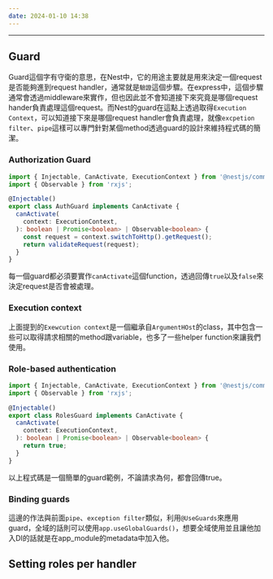 ```yaml
---
date: 2024-01-10 14:38
---
```

---
## Guard
Guard這個字有守衛的意思，在Nest中，它的用途主要就是用來決定一個request是否能夠進到request handler，通常就是`驗證`這個步驟。在express中，這個步驟通常會透過middleware來實作，但也因此並不會知道接下來究竟是哪個request hander負責處理這個request。而Nest的guard在這點上透過取得`Execution Context`，可以知道接下來是哪個request handler會負責處理，就像`excpetion filter`、`pipe`這樣可以專門針對某個method透過guard的設計來維持程式碼的簡潔。

### Authorization Guard

```typescript
import { Injectable, CanActivate, ExecutionContext } from '@nestjs/common';
import { Observable } from 'rxjs';

@Injectable()
export class AuthGuard implements CanActivate {
  canActivate(
    context: ExecutionContext,
  ): boolean | Promise<boolean> | Observable<boolean> {
    const request = context.switchToHttp().getRequest();
    return validateRequest(request);
  }
}

```

每一個guard都必須要實作`canActivate`這個function，透過回傳`true`以及`false`來決定request是否會被處理。
### Execution context

上面提到的`Exewcution context`是一個繼承自`ArgumentHOst`的class，其中包含一些可以取得請求相關的method跟variable，也多了一些helper function來讓我們使用。
### Role-based authentication

```typescript
import { Injectable, CanActivate, ExecutionContext } from '@nestjs/common';
import { Observable } from 'rxjs';

@Injectable()
export class RolesGuard implements CanActivate {
  canActivate(
    context: ExecutionContext,
  ): boolean | Promise<boolean> | Observable<boolean> {
    return true;
  }
}
```

以上程式碼是一個簡單的guard範例，不論請求為何，都會回傳true。
### Binding guards

這邊的作法與前面`pipe`、`exception filter`類似，利用`@UseGuards`來應用guard，全域的話則可以使用`app.useGlobalGuards()`，想要全域使用並且讓他加入DI的話就是在app_module的metadata中加入他。

## Setting roles per handler

